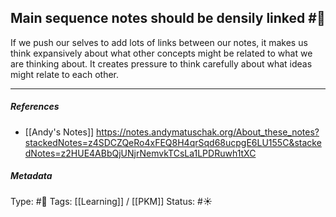 ## Main sequence notes should be densily linked  #🧠 

If we push our selves to add lots of links between our notes, it makes us think expansively about what other concepts might be related to what we are thinking about. It creates pressure to think carefully about what ideas might relate to each other.

___

##### References

- [[Andy's Notes]]
https://notes.andymatuschak.org/About_these_notes?stackedNotes=z4SDCZQeRo4xFEQ8H4qrSqd68ucpgE6LU155C&stackedNotes=z2HUE4ABbQjUNjrNemvkTCsLa1LPDRuwh1tXC

##### Metadata
Type: #🔴 
Tags: [[Learning]] / [[PKM]]
Status: #☀️ 